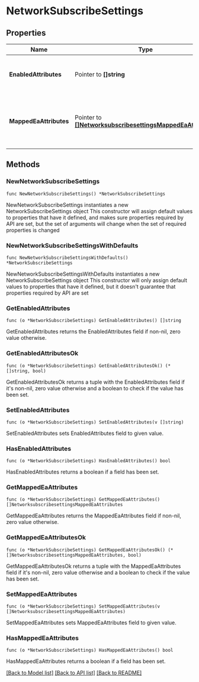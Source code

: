 # NetworkSubscribeSettings

## Properties

Name | Type | Description | Notes
------------ | ------------- | ------------- | -------------
**EnabledAttributes** | Pointer to **[]string** | The list of Cisco ISE attributes allowed for subscription. | [optional] 
**MappedEaAttributes** | Pointer to [**[]NetworksubscribesettingsMappedEaAttributes**](NetworksubscribesettingsMappedEaAttributes.md) | The list of NIOS extensible attributes to Cisco ISE attributes mappings. | [optional] 

## Methods

### NewNetworkSubscribeSettings

`func NewNetworkSubscribeSettings() *NetworkSubscribeSettings`

NewNetworkSubscribeSettings instantiates a new NetworkSubscribeSettings object
This constructor will assign default values to properties that have it defined,
and makes sure properties required by API are set, but the set of arguments
will change when the set of required properties is changed

### NewNetworkSubscribeSettingsWithDefaults

`func NewNetworkSubscribeSettingsWithDefaults() *NetworkSubscribeSettings`

NewNetworkSubscribeSettingsWithDefaults instantiates a new NetworkSubscribeSettings object
This constructor will only assign default values to properties that have it defined,
but it doesn't guarantee that properties required by API are set

### GetEnabledAttributes

`func (o *NetworkSubscribeSettings) GetEnabledAttributes() []string`

GetEnabledAttributes returns the EnabledAttributes field if non-nil, zero value otherwise.

### GetEnabledAttributesOk

`func (o *NetworkSubscribeSettings) GetEnabledAttributesOk() (*[]string, bool)`

GetEnabledAttributesOk returns a tuple with the EnabledAttributes field if it's non-nil, zero value otherwise
and a boolean to check if the value has been set.

### SetEnabledAttributes

`func (o *NetworkSubscribeSettings) SetEnabledAttributes(v []string)`

SetEnabledAttributes sets EnabledAttributes field to given value.

### HasEnabledAttributes

`func (o *NetworkSubscribeSettings) HasEnabledAttributes() bool`

HasEnabledAttributes returns a boolean if a field has been set.

### GetMappedEaAttributes

`func (o *NetworkSubscribeSettings) GetMappedEaAttributes() []NetworksubscribesettingsMappedEaAttributes`

GetMappedEaAttributes returns the MappedEaAttributes field if non-nil, zero value otherwise.

### GetMappedEaAttributesOk

`func (o *NetworkSubscribeSettings) GetMappedEaAttributesOk() (*[]NetworksubscribesettingsMappedEaAttributes, bool)`

GetMappedEaAttributesOk returns a tuple with the MappedEaAttributes field if it's non-nil, zero value otherwise
and a boolean to check if the value has been set.

### SetMappedEaAttributes

`func (o *NetworkSubscribeSettings) SetMappedEaAttributes(v []NetworksubscribesettingsMappedEaAttributes)`

SetMappedEaAttributes sets MappedEaAttributes field to given value.

### HasMappedEaAttributes

`func (o *NetworkSubscribeSettings) HasMappedEaAttributes() bool`

HasMappedEaAttributes returns a boolean if a field has been set.


[[Back to Model list]](../README.md#documentation-for-models) [[Back to API list]](../README.md#documentation-for-api-endpoints) [[Back to README]](../README.md)



